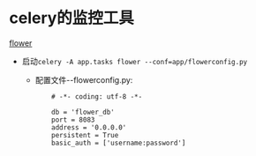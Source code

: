 celery的监控工具  
=

[flower](https://github.com/mher/flower)  

* 启动`celery -A app.tasks flower --conf=app/flowerconfig.py`  
  * 配置文件--flowerconfig.py:

            # -*- coding: utf-8 -*-

            db = 'flower_db'
            port = 8083
            address = '0.0.0.0'
            persistent = True
            basic_auth = ['username:password']
